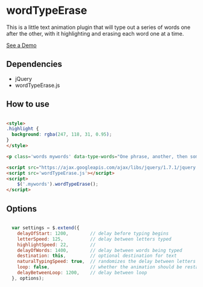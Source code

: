 # wordTypeErase

This is a little text animation plugin that will type out a series of words one after the other, with it highlighting and erasing each word one at a time.

[See a Demo](http://benrlodge.github.io/wordTypeErase)



## Dependencies
 - jQuery
 - wordTypeErase.js


## How to use

```html

<style>
.highlight {
  background: rgba(247, 118, 31, 0.95);
}
</style>

<p class='words mywords' data-type-words="One phrase, another, then some more, that's all">This will be replaced by the first phrase</h4>

<script src="https://ajax.googleapis.com/ajax/libs/jquery/1.7.1/jquery.min.js"></script>
<script src='wordTypeErase.js'></script>
<script>
    $('.mywords').wordTypeErase(); 
</script>

```


## Options

```javascript

  var settings = $.extend({
    delayOfStart: 1200,        // delay before typing begins
    letterSpeed: 125,          // delay between letters typed
    highlightSpeed: 22,        // 
    delayOfWords: 1400,        // delay between words being typed
    destination: this,         // optional destination for text
    naturalTypingSpeed: true,  // randomizes the delay between letters to simulate a more natural typing
    loop: false,               // whether the animation should be restarted at the end
    delayBetweenLoop: 1200,    // delay between loop
  }, options);

```